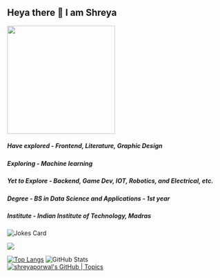 ## Heya there 👋 I am Shreya 


<img src="https://avatars.githubusercontent.com/u/60391776?v=4" style="height:250px"/><div>
##### Have explored - Frontend, Literature, Graphic Design
##### Exploring - Machine learning
##### Yet to Explore - Backend, Game Dev, IOT, Robotics, and Electrical, etc.
##### Degree - BS in Data Science and Applications - 1st year
##### Institute - Indian Institute of Technology, Madras
</div>

![Jokes Card](https://readme-jokes.vercel.app/api)

 <img src="https://github-readme-streak-stats.herokuapp.com/?user=porwalshreyaa"/>
 
 <br>

[![Top Langs](https://github-readme-stats.vercel.app/api/top-langs/?username=porwalshreyaa)](https://github.com/porwalshreyaa/github-readme-stats)
![GitHub Stats](https://github-readme-stats.vercel.app/api?username=porwalshreyaa&repo=github-readme-stats&cache_seconds=86400&theme=holi)  
[![shreyaporwal's GitHub | Topics](https://stats.quine.sh/shreyaporwal/topics-over-time?theme=dark)](https://quine.sh?utm_source=widgets&utm_campaign=shreyaporwal)

